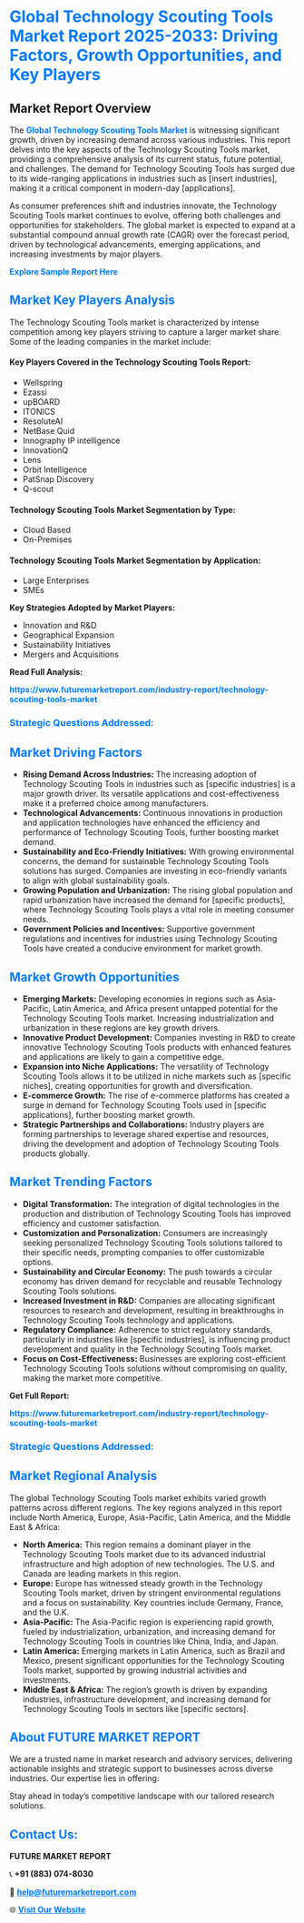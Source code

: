 <h1 style="color: #007BFF;">Global Technology Scouting Tools Market Report 2025-2033: Driving Factors, Growth Opportunities, and Key Players</h1>

<section id="overview">
<h2>Market Report Overview</h2>
<p>The <a href="https://www.futuremarketreport.com/industry-report/technology-scouting-tools-market" style="color: #007BFF; text-decoration: none;"><strong>Global Technology Scouting Tools Market</strong></a> is witnessing significant growth, driven by increasing demand across various industries. This report delves into the key aspects of the Technology Scouting Tools market, providing a comprehensive analysis of its current status, future potential, and challenges. The demand for Technology Scouting Tools has surged due to its wide-ranging applications in industries such as [insert industries], making it a critical component in modern-day [applications].</p>
<p>As consumer preferences shift and industries innovate, the Technology Scouting Tools market continues to evolve, offering both challenges and opportunities for stakeholders. The global market is expected to expand at a substantial compound annual growth rate (CAGR) over the forecast period, driven by technological advancements, emerging applications, and increasing investments by major players.</p>
</section>

<section id="overview">
<p><a href="https://www.futuremarketreport.com/request-sample/reportId=25905" style="color: #007BFF; text-decoration: none;"><strong>Explore Sample Report Here</strong></a></p>
</section>

<section id="key-players">
<h2 style="color: #007BFF;">Market Key Players Analysis</h2>
<p>The Technology Scouting Tools market is characterized by intense competition among key players striving to capture a larger market share. Some of the leading companies in the market include:</p>
<h4>Key Players Covered in the Technology Scouting Tools Report:</h4>
<ul><li>Wellspring</li><li>Ezassi</li><li>upBOARD</li><li>ITONICS</li><li>ResoluteAI</li><li>NetBase Quid</li><li>Innography IP intelligence</li><li>InnovationQ</li><li>Lens</li><li>Orbit Intelligence</li><li>PatSnap Discovery</li><li>Q-scout</li></ul>
<h4>Technology Scouting Tools Market Segmentation by Type:</h4>
<ul><li>Cloud Based</li><li>On-Premises</li></ul>

<h4>Technology Scouting Tools Market Segmentation by Application:</h4>
<ul><li>Large Enterprises</li><li>SMEs</li></ul>
<p><strong>Key Strategies Adopted by Market Players:</strong></p>
<ul>
<li>Innovation and R&D</li>
<li>Geographical Expansion</li>
<li>Sustainability Initiatives</li>
<li>Mergers and Acquisitions</li>
</ul>
</section>

<section>
<p><strong>Read Full Analysis: </strong></p><a href="https://www.futuremarketreport.com/industry-report/technology-scouting-tools-market" style="color: #007BFF; text-decoration: none;"><strong>https://www.futuremarketreport.com/industry-report/technology-scouting-tools-market</strong></a>
<h3 style="color: #007BFF;">Strategic Questions Addressed:</h3>
</section>

<section id="driving-factors">
<h2 style="color: #007BFF;">Market Driving Factors</h2>
<ul>
<li><strong>Rising Demand Across Industries:</strong> The increasing adoption of Technology Scouting Tools in industries such as [specific industries] is a major growth driver. Its versatile applications and cost-effectiveness make it a preferred choice among manufacturers.</li>
<li><strong>Technological Advancements:</strong> Continuous innovations in production and application technologies have enhanced the efficiency and performance of Technology Scouting Tools, further boosting market demand.</li>
<li><strong>Sustainability and Eco-Friendly Initiatives:</strong> With growing environmental concerns, the demand for sustainable Technology Scouting Tools solutions has surged. Companies are investing in eco-friendly variants to align with global sustainability goals.</li>
<li><strong>Growing Population and Urbanization:</strong> The rising global population and rapid urbanization have increased the demand for [specific products], where Technology Scouting Tools plays a vital role in meeting consumer needs.</li>
<li><strong>Government Policies and Incentives:</strong> Supportive government regulations and incentives for industries using Technology Scouting Tools have created a conducive environment for market growth.</li>
</ul>
</section>

<section id="growth-opportunities">
<h2 style="color: #007BFF;">Market Growth Opportunities</h2>
<ul>
<li><strong>Emerging Markets:</strong> Developing economies in regions such as Asia-Pacific, Latin America, and Africa present untapped potential for the Technology Scouting Tools market. Increasing industrialization and urbanization in these regions are key growth drivers.</li>
<li><strong>Innovative Product Development:</strong> Companies investing in R&D to create innovative Technology Scouting Tools products with enhanced features and applications are likely to gain a competitive edge.</li>
<li><strong>Expansion into Niche Applications:</strong> The versatility of Technology Scouting Tools allows it to be utilized in niche markets such as [specific niches], creating opportunities for growth and diversification.</li>
<li><strong>E-commerce Growth:</strong> The rise of e-commerce platforms has created a surge in demand for Technology Scouting Tools used in [specific applications], further boosting market growth.</li>
<li><strong>Strategic Partnerships and Collaborations:</strong> Industry players are forming partnerships to leverage shared expertise and resources, driving the development and adoption of Technology Scouting Tools products globally.</li>
</ul>
</section>

<section id="trending-factors">
<h2 style="color: #007BFF;">Market Trending Factors</h2>
<ul>
<li><strong>Digital Transformation:</strong> The integration of digital technologies in the production and distribution of Technology Scouting Tools has improved efficiency and customer satisfaction.</li>
<li><strong>Customization and Personalization:</strong> Consumers are increasingly seeking personalized Technology Scouting Tools solutions tailored to their specific needs, prompting companies to offer customizable options.</li>
<li><strong>Sustainability and Circular Economy:</strong> The push towards a circular economy has driven demand for recyclable and reusable Technology Scouting Tools solutions.</li>
<li><strong>Increased Investment in R&D:</strong> Companies are allocating significant resources to research and development, resulting in breakthroughs in Technology Scouting Tools technology and applications.</li>
<li><strong>Regulatory Compliance:</strong> Adherence to strict regulatory standards, particularly in industries like [specific industries], is influencing product development and quality in the Technology Scouting Tools market.</li>
<li><strong>Focus on Cost-Effectiveness:</strong> Businesses are exploring cost-efficient Technology Scouting Tools solutions without compromising on quality, making the market more competitive.</li>
</ul>
</section>

<section>
<p><strong>Get Full Report: </strong></p><a href="https://www.futuremarketreport.com/industry-report/technology-scouting-tools-market" style="color: #007BFF; text-decoration: none;"><strong>https://www.futuremarketreport.com/industry-report/technology-scouting-tools-market</strong></a>
<h3 style="color: #007BFF;">Strategic Questions Addressed:</h3>
</section>


<section id="regional-analysis">
<h2 style="color: #007BFF;">Market Regional Analysis</h2>
<p>The global Technology Scouting Tools market exhibits varied growth patterns across different regions. The key regions analyzed in this report include North America, Europe, Asia-Pacific, Latin America, and the Middle East & Africa:</p>
<ul>
<li><strong>North America:</strong> This region remains a dominant player in the Technology Scouting Tools market due to its advanced industrial infrastructure and high adoption of new technologies. The U.S. and Canada are leading markets in this region.</li>
<li><strong>Europe:</strong> Europe has witnessed steady growth in the Technology Scouting Tools market, driven by stringent environmental regulations and a focus on sustainability. Key countries include Germany, France, and the U.K.</li>
<li><strong>Asia-Pacific:</strong> The Asia-Pacific region is experiencing rapid growth, fueled by industrialization, urbanization, and increasing demand for Technology Scouting Tools in countries like China, India, and Japan.</li>
<li><strong>Latin America:</strong> Emerging markets in Latin America, such as Brazil and Mexico, present significant opportunities for the Technology Scouting Tools market, supported by growing industrial activities and investments.</li>
<li><strong>Middle East & Africa:</strong> The region’s growth is driven by expanding industries, infrastructure development, and increasing demand for Technology Scouting Tools in sectors like [specific sectors].</li>
</ul>
</section>

<footer>
<h2 style="color: #007BFF;">About FUTURE MARKET REPORT</h2>
<p>We are a trusted name in market research and advisory services, delivering actionable insights and strategic support to businesses across diverse industries. Our expertise lies in offering:</p>

<p>Stay ahead in today’s competitive landscape with our tailored research solutions.</p>

<h2 style="color: #007BFF;">Contact Us:</h2>
<p><strong>FUTURE MARKET REPORT</strong></p>
<p>📞 <strong>+91 (883) 074-8030</strong></p>
<p>📧 <strong><a href="mailto:help@futuremarketreport.com" style="color: #007BFF;">help@futuremarketreport.com</a></strong></p>
<p>🌐 <strong><a href="https://www.futuremarketreport.com/" style="color: #007BFF;">Visit Our Website</a></strong></p>
</footer>